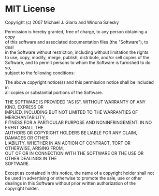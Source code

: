 # MIT License #

Copyright (c) 2007 Michael J. Giarlo and Winona Salesky <br>

Permission is hereby granted, free of charge, to any person obtaining a copy  <br>
of this software and associated documentation files (the "Software"), to deal  <br>
in the Software without restriction, including without limitation the rights  <br>
to use, copy, modify, merge, publish, distribute, and/or sell copies of the  <br>
Software, and to permit persons to whom the Software is furnished to do so,  <br>
subject to the following conditions: <br>

The above copyright notice(s) and this permission notice shall be included in <br>
all copies or substantial portions of the Software. <br>

THE SOFTWARE IS PROVIDED "AS IS", WITHOUT WARRANTY OF ANY KIND, EXPRESS OR  <br>
IMPLIED, INCLUDING BUT NOT LIMITED TO THE WARRANTIES OF MERCHANTABILITY,  <br>
FITNESS FOR A PARTICULAR PURPOSE AND NONINFRINGEMENT. IN NO EVENT SHALL THE  <br>
AUTHORS OR COPYRIGHT HOLDERS BE LIABLE FOR ANY CLAIM, DAMAGES OR OTHER  <br>
LIABILITY, WHETHER IN AN ACTION OF CONTRACT, TORT OR OTHERWISE, ARISING FROM,  <br>
OUT OF OR IN CONNECTION WITH THE SOFTWARE OR THE USE OR OTHER DEALINGS IN THE  <br>
SOFTWARE. <br>

Except as contained in this notice, the name of a copyright holder shall not  <br>
be used in advertising or otherwise to promote the sale, use or other  <br>
dealings in this Software without prior written authorization of the  <br>
copyright holder. <br>